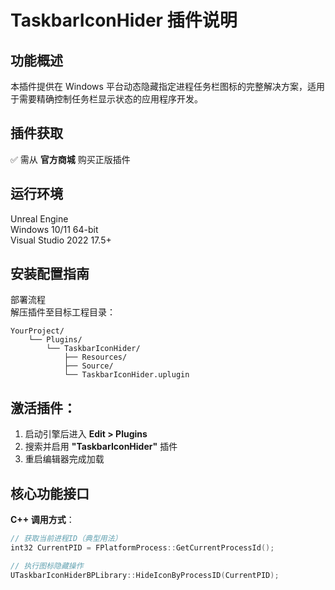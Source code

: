 TaskbarIconHider 插件说明
=

功能概述
-
本插件提供在 Windows 平台动态隐藏指定进程任务栏图标的完整解决方案，适用于需要精确控制任务栏显示状态的应用程序开发。

插件获取
-
✅ 需从 **官方商城** 购买正版插件

运行环境
-
Unreal Engine  
Windows 10/11 64-bit  
Visual Studio 2022 17.5+

安装配置指南
-

部署流程  
解压插件至目标工程目录：

    YourProject/  
        └── Plugins/  
            └── TaskbarIconHider/  
                ├── Resources/  
                ├── Source/  
                └── TaskbarIconHider.uplugin

激活插件：
-
1. 启动引擎后进入 **Edit > Plugins**  
2. 搜索并启用 **"TaskbarIconHider"** 插件  
3. 重启编辑器完成加载

核心功能接口
-

**C++ 调用方式**：
```cpp
// 获取当前进程ID（典型用法）
int32 CurrentPID = FPlatformProcess::GetCurrentProcessId();

// 执行图标隐藏操作
UTaskbarIconHiderBPLibrary::HideIconByProcessID(CurrentPID);
